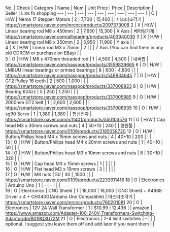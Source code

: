 No.	|	Check	|	Category	|	Name	|	Num	|	Unit Price	|	 Price 	|	Description	|	Seller	|	Link fo shopping
---	|	---	|	---	|	---	|	---	|	---	|	---	|	---	|	---
1	|	O	|	H/W	|	Nema 17 Stepper Motors	|	2	|	 7,700 	|	 15,400 	|		|	미스터조각기	|	https://smartstore.naver.com/mrcnc/products/2097373008
2	|	X	|	H/W	|	 Linear bearing rod M8 x 450mm	|	2	|	 7,650 	|	 15,300 	|	X Axis	|	베어링가게	|	https://smartstore.naver.com/allbearing/products/403940030
3	|	X	|	H/W	|	Linear bearing rod M8 x 350mm	|	2	|	 5,950 	|	 11,900 	|	Y axis	|		|	
4	|	X	|	H/W	|	Linear rod M3 x 75mm	|	2	|		|		|	Z Axis (You can find them in any old CDROM or purchase on EBay)	|		|	
5	|	O	|	H/W	|	M8 x 470mm threaded rod	|	1	|	 4,500 	|	 4,500 	|		|	내써팝	|	https://smartstore.naver.com/nasspop/products/3559839665
6	|	O	|	H/W	|	LM8UU linear bearings or printed bearings	|	8	|	 600 	|	 4,800 	|		|		|	https://smartstore.naver.com/nasspop/products/549934645
7	|	O	|	H/W	|	GT2 Pulley 16 teeth	|	2	|	 500 	|	 1,000 	|		|		|	https://smartstore.naver.com/nasspop/products/337008823
8	|	O	|	H/W	|	Bearing 624zz	|	5	|	 250 	|	 1,250 	|		|		|	https://smartstore.naver.com/nasspop/products/337005985
9	|	O	|	H/W	|	2000mm GT2 belt	|	1	|	 2,600 	|	 2,600 	|		|		|	https://smartstore.naver.com/nasspop/products/337008935
10	|	O	|	H/W	|	sg90 Servo	|	1	|	 1,380 	|	 1,380 	|		|	협신전자	|	https://smartstore.naver.com/ic11401/products/550103576
11	|	O	|	H/W	|	Cap head M3 x 30mm screws and nuts	|	4	|	50+10	|	 240 	|		|	영원툴	|	https://smartstore.naver.com/0109/products/2185058720
12	|	O	|	H/W	|	Button/Philips head M4 x 15mm screws and nuts	|	4	|	40+10	|	 200 	|		|		|	
13	|	O	|	H/W	|	Button/Philips head M4 x 20mm screws and nuts	|	1	|	40+10	|	 50 	|		|		|	
14	|	O	|	H/W	|	Button/Philips head M3 x 10mm screws and nuts	|	8	|	30+10	|	 320 	|		|		|	
15	|	O	|	H/W	|	Cap head M3 x 15mm screws	|	1	|		|		|		|		|	
16	|	O	|	H/W	|	Flat head M3 x 15mm screws	|	3	|		|		|		|		|	
17	|	O	|	H/W	|	M8 nuts	|	50	|	30	|	 ,1500 	|		|		|	https://smartstore.naver.com/0109/products/2233911416
18	|	O	|	Electronics	|	Arduino Uno	|	1	|	-	|	 - 	|		|		|	
19	|	O	|	Electronics	|	CNC Shield	|	1	|	 18,000 	|	 18,000 	|	CNC Shield + A4988 Driver x 4 + CH340G(Arduino Uno Compatible)	|	미스터조각기	|	https://smartstore.naver.com/mrcnc/products/760201081
20	|	O	|	Electronics	|	12V 2A Wall Transformer	|	1	|	$10.99 	|	 12,436 	|		|	amazon	|	https://www.amazon.com/Adapter-100-240V-Transformers-Switching-Adaptor/dp/B019Q3U72M
21	|	O	|	Electronics	|	2-4 limit switches	|	-	|		|		|	optional. I suggest you leave them off and add later if you want them	|		|	
